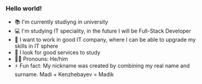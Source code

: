### Hello world!

- 📚 I'm currently studiyng in university
- 💻 I'm studying IT speciality, in the future I will be Full-Stack Developer
- 💼 I want to work in good IT company, where I can be able to upgrade my skills in IT sphere
- 🔎 I look for good services to study
- 🧑🏽 Pronouns: He/him
- ⚡ Fun fact: My nickname was created by combining my real name and surname. Madi + Kenzhebayev = Madik
<!--
**Madik981/Madik981** is a ✨ _special_ ✨ repository because its `README.md` (this file) appears on your GitHub profile.

Here are some ideas to get you started:

- 🔭 I’m currently working on ...
- 🌱 I’m currently learning ...
- 👯 I’m looking to collaborate on ...
- 🤔 I’m looking for help with ...
- 💬 Ask me about ...
- 📫 How to reach me: ...
- 😄 Pronouns: ...
- ⚡ Fun fact: ...
-->
